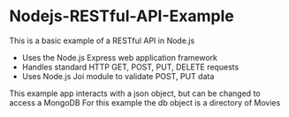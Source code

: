 # Nodejs-RESTful-API-Example

This is a basic example of a RESTful API in Node.js
- Uses the Node.js Express web application framework
- Handles standard HTTP GET, POST, PUT, DELETE requests
- Uses Node.js Joi module to validate POST, PUT data

This example app interacts with a json object, but can be changed to access a MongoDB
For this example the db object is a directory of Movies
